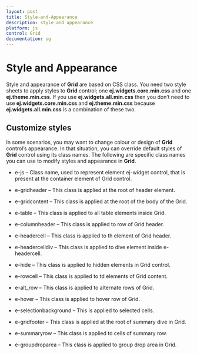 ```yaml
---
layout: post
title: Style-and-Appearance
description: style and appearance
platform: js
control: Grid
documentation: ug
---
```


# Style and Appearance

Style and appearance of **Grid** are based on CSS class. You need two style sheets to apply styles to **Grid** control; one **ej.widgets.core.min.css** and one **ej.theme.min.css**. If you use **ej.widgets.all.min.css** then you don’t need to use **ej.widgets.core.min.css** and **ej.theme.min.css** because **ej.widgets.all.min.css** is a combination of these two. 

## Customize styles

In some scenarios, you may want to change colour or design of **Grid** control’s appearance. In that situation, you can override default styles of **Grid** control using its class names. The following are specific class names you can use to modify styles and appearance in **Grid**.

* e-js – Class name, used to represent element ej-widget control, that is present at the container element of Grid control.

* e-gridheader – This class is applied at the root of header element.

* e-gridcontent – This class is applied at the root of the body of the Grid.

* e-table – This class is applied to all table elements inside Grid.

* e-columnheader – This class is applied to row of Grid header.

* e-headercell – This class is applied to th element of Grid header.

* e-headercelldiv – This class is applied to dive element inside e-headercell.

* e-hide – This class is applied to hidden elements in Grid control.

* e-rowcell – This class is applied to td elements of Grid content.

* e-alt_row – This class is applied to alternate rows of Grid.

* e-hover – This class is applied to hover row of Grid.

* e-selectionbackground – This is applied to selected cells.

* e-gridfooter – This class is applied at the root of summary dive in Grid.

* e-summaryrow – This class is applied to cells of summary row.

* e-groupdroparea – This class is applied to group drop area in Grid.



